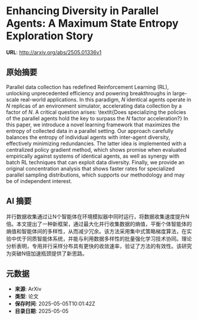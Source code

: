 # Enhancing Diversity in Parallel Agents: A Maximum State Entropy Exploration Story

**URL**: http://arxiv.org/abs/2505.01336v1

## 原始摘要

Parallel data collection has redefined Reinforcement Learning (RL), unlocking
unprecedented efficiency and powering breakthroughs in large-scale real-world
applications. In this paradigm, $N$ identical agents operate in $N$ replicas of
an environment simulator, accelerating data collection by a factor of $N$. A
critical question arises: \textit{Does specializing the policies of the
parallel agents hold the key to surpass the $N$ factor acceleration?} In this
paper, we introduce a novel learning framework that maximizes the entropy of
collected data in a parallel setting. Our approach carefully balances the
entropy of individual agents with inter-agent diversity, effectively minimizing
redundancies. The latter idea is implemented with a centralized policy gradient
method, which shows promise when evaluated empirically against systems of
identical agents, as well as synergy with batch RL techniques that can exploit
data diversity. Finally, we provide an original concentration analysis that
shows faster rates for specialized parallel sampling distributions, which
supports our methodology and may be of independent interest.


## AI 摘要

并行数据收集通过让N个智能体在环境模拟器中同时运行，将数据收集速度提升N倍。本文提出了一种新框架，通过最大化并行收集数据的熵值，平衡个体智能体的熵值和智能体间的多样性，从而减少冗余。该方法采用集中式策略梯度算法，在实验中优于同质智能体系统，并能与利用数据多样性的批量强化学习技术协同。理论分析表明，专用并行采样分布具有更快的收敛速率，验证了方法的有效性。该研究为突破N倍加速瓶颈提供了新思路。

## 元数据

- **来源**: ArXiv
- **类型**: 论文
- **保存时间**: 2025-05-05T10:01:42Z
- **目录日期**: 2025-05-05
